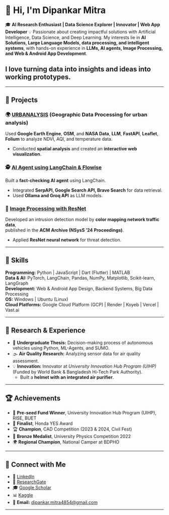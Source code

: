 # 👋 Hi, I'm Dipankar Mitra

🎓 **AI Research Enthusiast | Data Science Explorer | Innovator | Web App Developer**
💡 Passionate about creating impactful solutions with Artificial Intelligence, Data Science, and Deep Learning. My interests lie in **AI Solutions, Large Language Models, data processing, and intelligent systems**, with hands-on experience in **LLMs, AI agents, Image Processing, and Web & Android App Development**.

I love turning data into insights and ideas into working prototypes.
---


---

## 🚀 Projects

### 🌍 [URBANALYSIS](https://github.com/IamDipankar/nasa-space-app-web) (Geographic Data Processing for urban analysis)
Used **Google Earth Engine**, **OSM**, and **NASA Data**, **LLM**, **FastAPI**, **Leaflet**, **Folium** to analyze NDVI, AQI, and temperature data.  
- Conducted **spatial analysis** and created an **interactive web visualization**.

### 🕵️ [AI Agent using LangChain & Flowise](https://prakash-ai-w9lz.vercel.app/)
Built a **fact-checking AI agent** using LangChain.  
- Integrated **SerpAPI, Google Search API, Brave Search** for data retrieval.  
- Used **Ollama and Groq API** as LLM models.

### 🧬 [Image Processing with ResNet](https://dl.acm.org/doi/10.1145/3704522.3704541)
Developed an intrusion detection model by **color mapping network traffic data**,  
published in the **ACM Archive (NSysS ’24 Proceedings)**.  
- Applied **ResNet neural network** for threat detection.

---

## 🧩 Skills

**Programming:** Python | JavaScript | Dart (Flutter) | MATLAB  
**Data & AI:** PyTorch, LangChain, Pandas, NumPy, Matplotlib, Scikit-learn, LangGraph  
**Development:** Web & Android App Design, Backend Systems, Big Data Processing  
**OS:** Windows | Ubuntu (Linux)  
**Cloud Platforms:** Google Cloud Platform (GCP) | Render | Koyeb | Vercel | Vast.ai  

---

## 🧪 Research & Experience

- 🔬 **Undergraduate Thesis:** Decision-making process of autonomous vehicles using Python, ML-Agents, and SUMO.  
- 🌫️ **Air Quality Research:** Analyzing sensor data for air quality assessment.  
- 💡 **Innovation:** Innovator at *University Innovation Hub Program (UIHP)* (Funded by World Bank & Bangladesh Hi-Tech Park Authority).  
  - Built a **helmet with an integrated air purifier**.

---

## 🏆 Achievements

- 🥇 **Pre-seed Fund Winner**, University Innovation Hub Program (UIHP), RISE, BUET  
- 🏅 **Finalist**, Honda YES Award  
- 🏆 **Champion**, CAD Competition (2023 & 2024, Civil Fest)  
- 🥉 **Bronze Medalist**, University Physics Competition 2022  
- 🌍 **Regional Champion**, National Camper at BDPHO

---

## 🔗 Connect with Me

- 📘 [LinkedIn](https://www.linkedin.com/in/dipankarmitra)  
- 🧠 [ResearchGate](https://www.researchgate.net/profile/Dipankar-Mitra-3)  
- 🎓 [Google Scholar](https://scholar.google.com/citations?user=THwLriwAAAAJ&hl=en&authuser=1)  
- 📊 [Kaggle](https://www.kaggle.com/dipankarthekohda)
- 💌 **Email:** dipankar.mitra4854@gmail.com  

---
